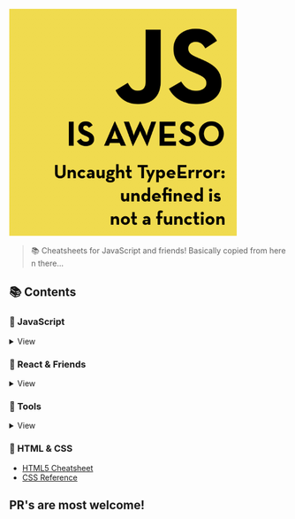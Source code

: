 [![JS IS AWESOME](logo.jpg)](https://github.com/anupjha/js-is-awesome/)
> 📚 Cheatsheets for JavaScript and friends! Basically copied from here n there...

## 📚 Contents

### 📃 JavaScript
<details>
<summary>View</summary>

#### Vanilla JS
- [Statements in JS](javascript/statements-in-js.md)
- [Loops in JS](javascript/loops-in-js.md)

#### ES6 and beyond...
- [Test](javascript/test.md)

#### Code Snippet
- [Test](javascript/test.md)

</details>

### 📃 React & Friends
<details>
<summary>View</summary>

#### React
- [Class Component](reactjs/class-component.md)
- [Functional Component](reactjs/functional-component.md)
- [Pure Component](reactjs/pure-component.md)
- [Method Binding](reactjs/method-binding.md)
- [Prop Types](reactjs/prop-types.md)
- [Communication between Components](reactjs/communication-between-components.md)
- [React Fragment](reactjs/react-fragment.md)
- [React Memo](reactjs/react-memo.md)

#### React Hooks

#### React Router
- [Test](reactjs/test.md)

#### Redux
- [Test](reactjs/test.md)

#### Hooks
- [Test](reactjs/test.md)

</details>

### 📃 Tools
<details>
<summary>View</summary>

#### Git
- [Git Emoji :)](tools/git-emoji.md)
- [Git Commands](tools/git-commands.md)

#### VSCode
- [VSCode Settings](tools/vscode-settings.json)
- [VSCode Shortcuts](tools/vscode-shortcuts.md)
#### Bash
- [Bash Reference](tools/bash-reference.md)

#### VIM
- [VIM Commands](tools/vim-commands.md)

#### Docker
- [Docker Reference](tools/docker-reference.md)

</details>

### 📃 HTML & CSS
- [HTML5 Cheatsheet](html-css/html5.html)
- [CSS Reference](html-css/css-reference.md)


## PR's are most welcome!





